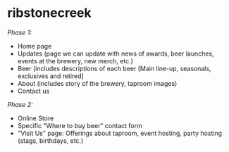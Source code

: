# ribstonecreek
*Phase 1:*
- Home page 
- Updates (page we can update with news of awards, beer launches, events at the brewery, new merch, etc.) 
- Beer (includes descriptions of each beer [Main line-up, seasonals, exclusives and retired] 
- About (includes story of the brewery, taproom images) 
- Contact us 

*Phase 2:*
- Online Store 
- Specific "Where to buy beer" contact form 
- "Visit Us" page: Offerings about taproom, event hosting, party hosting (stags, birthdays, etc.) 

